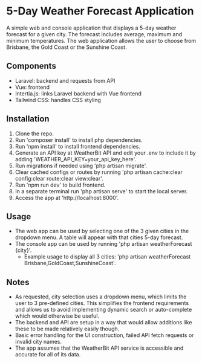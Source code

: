 # 5-Day Weather Forecast Application

A simple web and console application that displays a 5-day weather forecast for a given city.
The forecast includes average, maximum and minimum temperatures.
The web application allows the user to choose from Brisbane, the Gold Coast or the Sunshine Coast.

## Components
- Laravel: backend and requests from API
- Vue: frontend
- Intertia.js: links Laravel backend with Vue frontend
- Tailwind CSS: handles CSS styling

## Installation
1. Clone the repo.
2. Run 'composer install' to install php dependencies.
3. Run 'npm install' to install frontend dependencies.
4. Generate an API key at WeatherBit API and edit your .env to include it by adding 'WEATHER_API_KEY=your_api_key_here'.
5. Run migrations if needed using 'php artisan migrate'.
6. Clear cached configs or routes by running 'php artisan cache:clear config:clear route:clear view:clear'.
7. Run 'npm run dev' to build frontend.
8. In a separate terminal run 'php artisan serve' to start the local server.
9. Access the app at 'http://localhost:8000'.

## Usage
- The web app can be used by selecting one of the 3 given cities in the dropdown menu. A table will appear with that cities 5-day forecast.
- The console app can be used by running 'php artisan weatherForecast {city}'.
    - Example usage to display all 3 cities: 'php artisan weatherForecast Brisbane,GoldCoast,SunshineCoast'.

## Notes
- As requested, city selection uses a dropdown menu, which limits the user to 3 pre-defined cities. This simplifies the frontend requirements and allows us to avoid implementing dynamic search or auto-complete which would otherwise be useful.
- The backend and API are setup in a way that would allow additions like these to be made relatively easily though.
- Basic error handling for the UI construction, failed API fetch requests or invalid city names.
- The app assumes that the WeatherBit API service is accessible and accurate for all of its data.